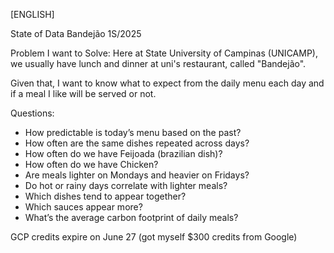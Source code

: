 [ENGLISH]

State of Data Bandejão 1S/2025

Problem I want to Solve:
Here at State University of Campinas (UNICAMP), we usually have lunch and dinner at uni's restaurant, called "Bandejão".

Given that, I want to know what to expect from the daily menu each day and if a meal I like will be served or not.

Questions:
- How predictable is today’s menu based on the past?
- How often are the same dishes repeated across days?
- How often do we have Feijoada (brazilian dish)?
- How often do we have Chicken?
- Are meals lighter on Mondays and heavier on Fridays?
- Do hot or rainy days correlate with lighter meals?
- Which dishes tend to appear together?
- Which sauces appear more?
- What’s the average carbon footprint of daily meals?

GCP credits expire on June 27 (got myself $300 credits from Google)